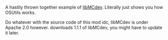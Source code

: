 A hastily thrown together example of [libMCdev](https://github.com/AnOpenSauceDev/libmcdev-fabric).
Literally just shows you how OSUtils works.

Do whatever with the source code of this mod idc, libMCdev is under Apache 2.0 however.
downloads 1.1.1 of libMCdev, you might have to update it later.
